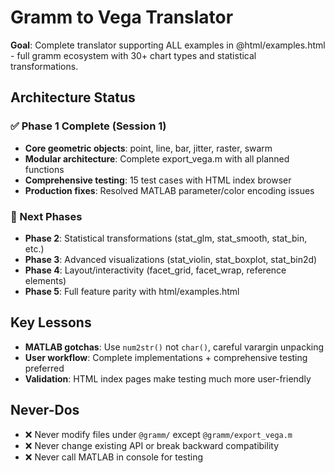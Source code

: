 # Gramm to Vega Translator

**Goal**: Complete translator supporting ALL examples in @html/examples.html - full gramm ecosystem with 30+ chart types and statistical transformations.

## Architecture Status

### ✅ Phase 1 Complete (Session 1)
- **Core geometric objects**: point, line, bar, jitter, raster, swarm
- **Modular architecture**: Complete export_vega.m with all planned functions  
- **Comprehensive testing**: 15 test cases with HTML index browser
- **Production fixes**: Resolved MATLAB parameter/color encoding issues

### 🔄 Next Phases
- **Phase 2**: Statistical transformations (stat_glm, stat_smooth, stat_bin, etc.)
- **Phase 3**: Advanced visualizations (stat_violin, stat_boxplot, stat_bin2d)
- **Phase 4**: Layout/interactivity (facet_grid, facet_wrap, reference elements)
- **Phase 5**: Full feature parity with html/examples.html

## Key Lessons
- **MATLAB gotchas**: Use `num2str()` not `char()`, careful varargin unpacking
- **User workflow**: Complete implementations + comprehensive testing preferred
- **Validation**: HTML index pages make testing much more user-friendly

## Never-Dos
- ❌ Never modify files under `@gramm/` except `@gramm/export_vega.m`
- ❌ Never change existing API or break backward compatibility
- ❌ Never call MATLAB in console for testing